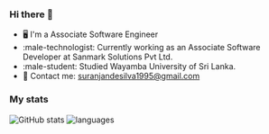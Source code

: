### Hi there :wave:

- 🖥 I'm a Associate Software Engineer
- :male-technologist: Currently working as an Associate Software Developer at Sanmark Solutions Pvt Ltd.
- :male-student: Studied Wayamba University of Sri Lanka.
- :e-mail: Contact me: suranjandesilva1995@gmail.com

### My stats

<img align="center" src="https://github-readme-stats.vercel.app/api?username=SUra-95&show_icons=true&include_all_commits=true&theme=dracula" alt="GitHub stats" />
<img align="center" src="https://github-readme-stats.vercel.app/api/top-langs/?username=SUra-95&&exclude_repo=ChamikaKarunarathna&layout=compact&theme=dracula" alt="languages"/>
